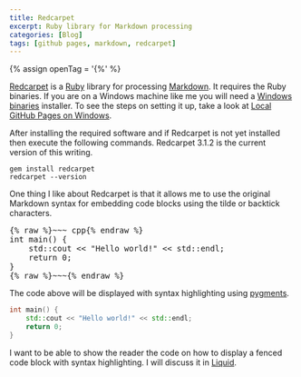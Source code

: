 ```yaml
---
title: Redcarpet
excerpt: Ruby library for Markdown processing
categories: [Blog]
tags: [github pages, markdown, redcarpet]
---
```


{% assign openTag = '{%' %}

[Redcarpet] is a [Ruby] library for processing [Markdown].
It requires the Ruby binaries.
If you are on a Windows machine like me you will need a [Windows binaries] installer.
To see the steps on setting it up, take a look at [Local GitHub Pages on Windows](/blog/2014/11/05/github-pages.html).

After installing the required software and if Redcarpet is not yet installed then execute the following commands.
Redcarpet 3.1.2 is the current version of this writing.

~~~
gem install redcarpet
redcarpet --version
~~~

One thing I like about Redcarpet is that it allows me to use the original Markdown syntax for embedding code blocks using the tilde or backtick characters.

<div class="highlight"><pre>
{% raw %}~~~ cpp{% endraw %}
int main() {
    std::cout << "Hello world!" << std::endl;
    return 0;
}
{% raw %}~~~{% endraw %}
</pre></div>

The code above will be displayed with syntax highlighting using [pygments].

~~~ cpp
int main() {
    std::cout << "Hello world!" << std::endl;
    return 0;
}
~~~

I want to be able to show the reader the code on how to display a fenced code block with syntax highlighting.
I will discuss it in [Liquid](/blog/2014/11/12/liquid.html).



[Ruby]: http://www.ruby-lang.org "Ruby Programming Language"
[Windows binaries]: http://rubyinstaller.org/ "Ruby Installer for Windows"
[Redcarpet]: https://github.com/vmg/redcarpet
[Markdown]: http://daringfireball.net/projects/markdown/ "Markdown"
[pygments]: http://pygments.org/
